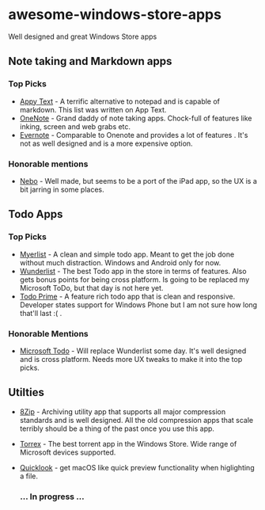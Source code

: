 # awesome-windows-store-apps
Well designed and great Windows Store apps

## Note taking and Markdown apps
### Top Picks
* [Appy Text](https://www.microsoft.com/store/apps/9NBLGGH51KNM) - A terrific alternative to notepad and is capable of markdown. This list was written on App Text.
* [OneNote](https://www.microsoft.com/store/apps/9WZDNCRFHVJL) - Grand daddy of note taking apps. Chock-full of features like inking, screen and web grabs etc.
* [Evernote](https://www.microsoft.com/store/apps/9WZDNCRFJ3MB) - Comparable to Onenote and provides a lot of features . It's not as well designed and is a more expensive option.

### Honorable mentions
* [Nebo](https://www.microsoft.com/store/apps/9NBLGGH4NLB0) - Well made, but seems to be a port of the iPad app, so the UX is a bit jarring in some places.

## Todo Apps
### Top Picks
* [Myerlist](https://www.microsoft.com/store/apps/9NBLGGH11K1M) - A clean and simple todo app. Meant to get the job done without much distraction. Windows and Android only for now.
* [Wunderlist](https://www.microsoft.com/store/apps/9WZDNCRDFXZS) - The best Todo app in the store in terms of features. Also gets bonus points for being cross platform. Is going to be replaced my Microsoft ToDo, but that day is not here yet.
* [Todo Prime](https://www.microsoft.com/store/apps/9WZDNCRFHZZQ) - A feature rich todo app that is clean and responsive. Developer states support for Windows Phone but I am not sure how long that'll last :( .

### Honorable Mentions
* [Microsoft Todo](https://www.microsoft.com/store/apps/9NBLGGH5R558) - Will replace Wunderlist some day. It's well designed and is cross platform. Needs more UX tweaks to make it into the top picks.

## Utilties
* [8Zip](https://www.microsoft.com/store/apps/9WZDNCRFHWB8) - Archiving utility app that supports all major compression standards and is well designed. All the old compression apps that scale terribly should be a thing of the past once you use this app.
* [Torrex](https://www.microsoft.com/store/apps/9WZDNCRDSGKG) - The best torrent app in the Windows Store. Wide range of Microsoft devices supported.
* [Quicklook](https://www.microsoft.com/store/apps/9NV4BS3L1H4S) - get macOS like quick preview functionality when higlighting a file.

  ### ... In progress ...